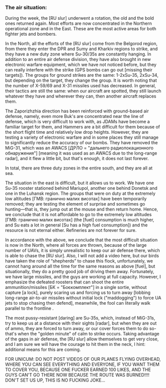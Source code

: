 ### The air situation:

During the week, the [RU slur] underwent a rotation, the old and the bold ones returned again. Most efforts are now concentrated in the Northern operational zone and in the East. These are the most active areas for both fighter jets and bombers.

In the North, all the efforts of the [RU slur] come from the Belgorod region, from there they enter the DPR and Sumy and Kharkiv regions to strike, and they have a new duty zone where Su-30/35s are constantly hanging. In addition to an entire air defense division, they have also brought in new electronic warfare equipment, which we have not noticed before, but they can really interfere with the strike (GPS bombs can go out [missing their targets]). The groups for ground strikes are the same: 1-2xSu-35, 2xSu-34, but depending on the target, they change the group. It is worth noting that the number of X-59/69 and X-31 missiles used has decreased. In general, their tactics are still the same: when our aircraft are spotted, they still launch whatever they have and wherever they can, then another aircraft replaces them.

The Zaporizhzhia direction has been reinforced with ground-based air defense, namely, even more Buk's are concentrated near the line of defense, which is very difficult to work with, as JDAMs have become a familiar target for them, and Hammers are a bit difficult for them because of the short flight time and relatively low drop heights. However, they are testing a variety of electronic warfare and in some places they still manage to significantly reduce the accuracy of our bombs. They have removed the MiG-31, which was an AWACS [ДРЛО = "дальнего радиолокационного обнаружения"] [meaning it was used as an AWACS due to the long-range radar], and it flew a little bit, but that's enough, it does not last forever.

In total, there are three duty zones in the entire south, and they are all at sea.

The situation in the east is difficult, but it allows us to work. We have one Su-35 rooster stationed behind Mariupol, another one behind Donetsk and one in the Luhansk region. The groups that were on duty at the extremely low altitudes [ГМВ: гранично малих висотах] have been temporarily removed; they are testing the element of surprise and sometimes go hunting—that is, they jump out at the mouse and then return home. Hence, we conclude that it is not affordable to go to the extremely low altitudes [ГМВ: гранично малих висотах] (the [fuel] consumption is much higher, and Su eats a lot in general [Su has a high fuel consumption]) and the resource is not eternal either. Refineries are not forever for sure.

In accordance with the above, we conclude that the most difficult situation is now in the North, where all forces are thrown, because of the large number of UAVs, it is simply unrealistic to keep our air defense there, which is able to chase the [RU slur]. Also, I will not add a video here, but our birds have taken the role of “shepherds” to chase this flock, unfortunately, we cannot hang around all the time for the same reasons as above [fuel], but situationally, they do a pretty good job of driving them away. Fortunately, we have large missiles, and the guys are working at full capacity. However, I emphasize the defeated roosters that can shoot the entire ammunition/missiles [БК = "Боєкомплект"] in a single sortie, without capture [a lock], purely scaring us and forcing us to turn away [lobbing long-range air-to-air missiles without initial lock ("maddogging") to force UA jets to stop chasing then defend], meanwhile, the fool can literally walk parallel to the frontline .

The most pussy-resistant [daring] are Su-35s, which, instead of MiG-31s, try to keep us at a distance with their sights [radar], but when they are out of ammo, they are forced to turn away, or our cover forces them to do so- that's when the "golden minute" of calm to strike occurs. Taking advantage of the gaps in air defense, the [RU slur] allow themselves to get very close, and I am sure we will have the courage to hit them in the neck, I hint: additional means for this are coming.

FOR UNICUM: DO NOT POST VIDEOS OF OUR PLANES FLYING OVERHEAD, WHERE YOU CAN SEE EVERYTHING AND EVERYONE, IF YOU WANT THEM TO COVER YOU, BECAUSE ONE FUCKER EARNED 100 LIKES, AND THE GUYS CAN'T GO THERE NOW BECAUSE THE ROUTE WAS BURNED!!!!
DON'T SET US UP, THIS IS NO FUCKING JOKE...
